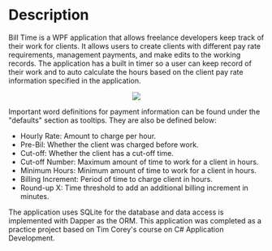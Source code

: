 # Description
Bill Time is a WPF application that allows freelance developers keep track of their work for clients. 
It allows users to create clients with different pay rate requirements, management payments, and make edits to the working records.
The application has a built in timer so a user can keep record of their work and to auto calculate the hours based on the client
pay rate information specified in the application.

<p align="center">
  <img src="https://github.com/Franco-Diaz-Licham/BillTimeApp/assets/138960498/17050f00-d645-4f09-8a8f-12fbc7dc7693" />
</p>

Important word definitions for payment information can be found under the "defaults" section as tooltips.
They are also be defined below:

* Hourly Rate: Amount to charge per hour.
* Pre-Bil: Whether the client was charged before work.
* Cut-off: Whether the client has a cut-off time.
* Cut-off Number: Maximum amount of time to work for a client in hours.
* Minimum Hours: Minimum amount of time to work for a client in hours.
* Billing Increment: Period of time to charge client in hours.
* Round-up X: Time threshold to add an additional billing increment in minutes.

The application uses SQLite for the database and data access is implemented with Dapper as the ORM.
This application was completed as a practice project based on Tim Corey's course on C# Application Development.
